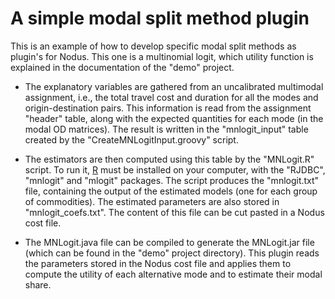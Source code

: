 # A simple modal split method plugin

This is an example of how to develop specific modal split methods as plugin's for Nodus. This one is a multinomial logit, which utility function is explained in the documentation of the "demo" project.

- The explanatory variables are gathered from an uncalibrated multimodal assignment, i.e., the total travel cost and duration for all the modes and origin-destination pairs. This information is read from the assignment "header" table, along with the expected quantities for each mode (in the modal OD matrices). The result is written in the "mnlogit_input" table created by the "CreateMNLogitInput.groovy" script.

- The estimators are then computed using this table by the "MNLogit.R" script. To run it, [R](https://www.r-project.org/) must be installed on your computer, with the "RJDBC", "mnlogit" and "mlogit" packages. The script produces the "mnlogit.txt" file, containing the output of the estimated models (one for each group of commodities). The estimated parameters are also stored in "mnlogit_coefs.txt". The content of this file can be cut pasted in a Nodus cost file. 

- The MNLogit.java file can be compiled to generate the MNLogit.jar file (which can be found in the "demo" project directory). This plugin reads the parameters stored in the Nodus cost file and applies them to compute the utility of each alternative mode and to estimate their modal share. 
